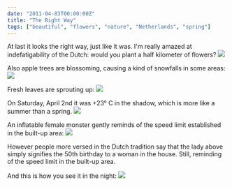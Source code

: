 ```yaml
---
date: "2011-04-03T00:00:00Z"
title: "The Right Way"
tags: ["beautiful", "flowers", "nature", "Netherlands", "spring"]
---
```


At last it looks the right way, just like it was. I'm really amazed at indefatigability of the Dutch: would you plant a half kilometer of flowers?
![](img:4.bp.blogspot.com/-e7HjlCjXzUg/TZhK2fIq7bI/AAAAAAAAItc/GObey9aPiEA/s1600/DSC01214.picasaweb.jpg:a)

<!--more-->

Also apple trees are blossoming, causing a kind of snowfalls in some areas:
![](img:3.bp.blogspot.com/-vqv1YiwYayk/TZhKycHghVI/AAAAAAAAItc/4V9RELOhChE/s1600/DSC01233.picasaweb.jpg:a)

Fresh leaves are sprouting up:
![](img:3.bp.blogspot.com/-KKTxW9YgaAY/TZhKugB7qDI/AAAAAAAAItc/d8Azv3C5syc/s1600/DSC01252.picasaweb.jpg:a)

On Saturday, April 2nd it was +23° C in the shadow, which is more like a summer than a spring.
![](img:2.bp.blogspot.com/-cN-KX6IeEOQ/TZhKnqm1daI/AAAAAAAAItc/dO4pRDH57wU/s1600/DSC01247.picasaweb.jpg:a)

An inflatable female monster gently reminds of the speed limit established in the built-up area:
![](img:1.bp.blogspot.com/-PR7_ZYxINbw/TZhy38ExBYI/AAAAAAAAItc/c4y0fAi_J6s/s1600/DSC01338.picasaweb.jpg:a)

However people more versed in the Dutch tradition say that the lady above simply signifies the 50th birthday to a woman in the house. Still, reminding of the speed limit in the built-up area.

And this is how you see it in the night:
![](img:4.bp.blogspot.com/-sTvPqmHTrbc/TZh2enJTIbI/AAAAAAAAItc/dJqXGVKPnHQ/s1600/DSC01353.picasaweb.jpg:a)
